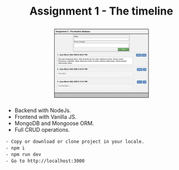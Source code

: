 <h1 align="center">Assignment 1 - The timeline</h1>
<p  align="center">
<img src="./front-end/images/front.png" alt="pelus" width="50%" height="50%" align="center" style="margin:10px">
</p>

- Backend with NodeJs.
- Frontend with Vanilla JS.
- MongoDB and Mongoose ORM.
- Full CRUD operations.

```bash
- Copy or download or clone project in your locale.
- npm i
- npm run dev
- Go to http://localhost:3000
```

